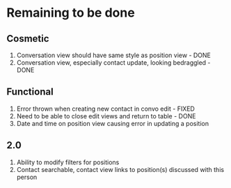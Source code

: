 # Remaining to be done

## Cosmetic
1. Conversation view should have same style as position view - DONE
1. Conversation view, especially contact update, looking bedraggled - DONE

## Functional
1. Error thrown when creating new contact in convo edit - FIXED
1. Need to be able to close edit views and return to table - DONE
1. Date and time on position view causing error in updating a position

## 2.0
1. Ability to modify filters for positions
1. Contact searchable, contact view links to position(s) discussed with this person

